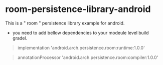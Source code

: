 # room-persistence-library-android
This is a " room " persistence library example for android.


* you need to add bellow dependencies to your modeule level build gradel. 


>implementation 'android.arch.persistence.room:runtime:1.0.0'

>annotationProcessor 'android.arch.persistence.room:compiler:1.0.0'

